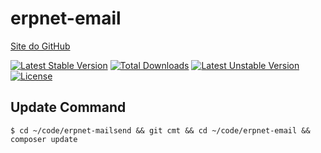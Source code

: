 # erpnet-email

[Site do GitHub](https://github.com/lucianobapo/erpnet-email)

[![Latest Stable Version](https://poser.pugx.org/ilhanet/erpnet-email/v/stable)](https://packagist.org/packages/ilhanet/erpnet-email) 
[![Total Downloads](https://poser.pugx.org/ilhanet/erpnet-email/downloads)](https://packagist.org/packages/ilhanet/erpnet-email) 
[![Latest Unstable Version](https://poser.pugx.org/ilhanet/erpnet-email/v/unstable)](https://packagist.org/packages/ilhanet/erpnet-email) 
[![License](https://poser.pugx.org/ilhanet/erpnet-email/license)](https://packagist.org/packages/ilhanet/erpnet-email)

## Update Command
```shell
$ cd ~/code/erpnet-mailsend && git cmt && cd ~/code/erpnet-email && composer update
```
